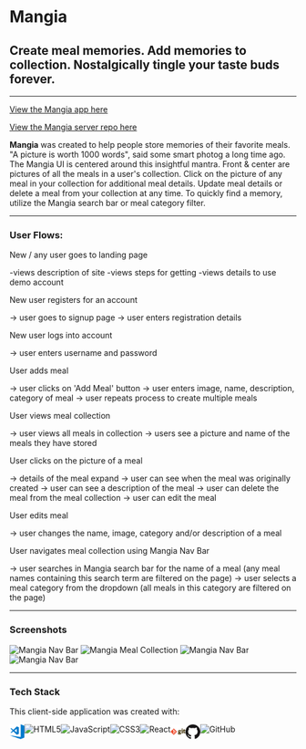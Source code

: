 # Mangia

## Create meal memories. Add memories to collection. Nostalgically tingle your taste buds forever.

---

[View the Mangia app here](https://mangia-client.vercel.app/meals)

[View the Mangia server repo here](https://github.com/sean21johnson/mangia-server)

**Mangia** was created to help people store memories of their favorite meals. "A picture is worth 1000 words", said some smart photog a long time ago. The Mangia UI is centered around this insightful mantra. Front & center are pictures of all the meals in a user's collection. Click on the picture of any meal in your collection for additional meal details. Update meal details or delete a meal from your collection at any time. To quickly find a memory, utilize the Mangia search bar or meal category filter. 

---

### User Flows:

New / any user goes to landing page

-views description of site
-views steps for getting 
-views details to use demo account

New user registers for an account

-> user goes to signup page
-> user enters registration details

New user logs into account

-> user enters username and password

User adds meal

-> user clicks on 'Add Meal' button
-> user enters image, name, description, category of meal
-> user repeats process to create multiple meals

User views meal collection

-> user views all meals in collection
-> users see a picture and name of the meals they have stored

User clicks on the picture of a meal

-> details of the meal expand
-> user can see when the meal was originally created
-> user can see a description of the meal
-> user can delete the meal from the meal collection
-> user can edit the meal

User edits meal

-> user changes the name, image, category and/or description of a meal

User navigates meal collection using Mangia Nav Bar

-> user searches in Mangia search bar for the name of a meal (any meal names containing this search term are filtered on the page)
-> user selects a meal category from the dropdown (all meals in this category are filtered on the page) 

---

### Screenshots

<img width="400px" alt="Mangia Nav Bar" src="https://imgur.com/3D9ezOf.jpg">

<img width="400px" alt="Mangia Meal Collection" src="https://imgur.com/u6dRVJi.jpg">

<img width="400px" alt="Mangia Nav Bar" src="https://imgur.com/iC90RbF.jpg">

<img width="400px" alt="Mangia Nav Bar" src="https://imgur.com/Tcx6FvF.jpg">

---

### Tech Stack

This client-side application was created with:

<img align="left" alt="Visual Studio Code" width="26px" src="https://raw.githubusercontent.com/github/explore/80688e429a7d4ef2fca1e82350fe8e3517d3494d/topics/visual-studio-code/visual-studio-code.png" />
<img align="left" alt="HTML5" src="https://img.shields.io/badge/HTML-239120?style=for-the-badge&logo=html5&logoColor=white" />
<img align="left" alt="JavaScript" src="https://img.shields.io/badge/JavaScript-F7DF1E?style=for-the-badge&logo=javascript&logoColor=black" />
<img align="left" alt="CSS3" src="https://img.shields.io/badge/CSS-239120?&style=for-the-badge&logo=css3&logoColor=white" />
<img align="left" alt="React" src="https://img.shields.io/badge/React-20232A?style=for-the-badge&logo=react&logoColor=61DAFB" />
<img align="left" alt="Git" width="26px" src="https://raw.githubusercontent.com/github/explore/80688e429a7d4ef2fca1e82350fe8e3517d3494d/topics/git/git.png" />
<img align="left" alt="GitHub" width="26px" src="https://raw.githubusercontent.com/github/explore/78df643247d429f6cc873026c0622819ad797942/topics/github/github.png" />
<img align="left" alt="GitHub" src="https://img.shields.io/badge/React_Router-CA4245?style=for-the-badge&logo=react-router&logoColor=white" />  
